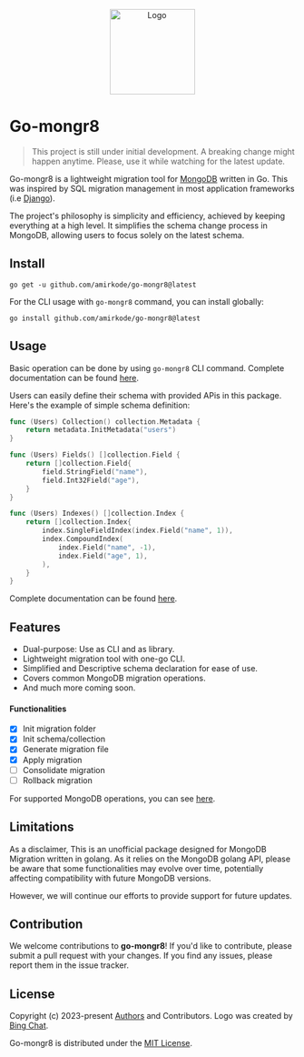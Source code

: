 <p align="center">
  <img src="https://iili.io/JBuv0g4.png" alt="Logo" height=150>
</p>

# Go-mongr8
> This project is still under initial development. A breaking change might happen anytime. Please, use it while watching for the latest update.

Go-mongr8 is a lightweight migration tool for [MongoDB](https://www.mongodb.com/) written in Go. This was inspired by SQL migration management in most application frameworks (i.e [Django](https://www.djangoproject.com/)).

The project's philosophy is simplicity and efficiency, achieved by keeping everything at a high level. It simplifies the schema change process in MongoDB, allowing users to focus solely on the latest schema.

## Install

```cli
go get -u github.com/amirkode/go-mongr8@latest
```

For the CLI usage with `go-mongr8` command, you can install globally:
```cli
go install github.com/amirkode/go-mongr8@latest
```

## Usage
Basic operation can be done by using `go-mongr8` CLI command. Complete documentation can be found [here](https://github.com/amirkode/go-mongr8/blob/main/docs/README.md).

Users can easily define their schema with provided APis in this package. Here's the example of simple schema definition:

```go
func (Users) Collection() collection.Metadata {
	return metadata.InitMetadata("users")
}

func (Users) Fields() []collection.Field {
	return []collection.Field{
		field.StringField("name"),
		field.Int32Field("age"),
	}
}

func (Users) Indexes() []collection.Index {
	return []collection.Index{
		index.SingleFieldIndex(index.Field("name", 1)),
		index.CompoundIndex(
			index.Field("name", -1),
			index.Field("age", 1),
		),
	}
}

```
Complete documentation can be found [here](https://github.com/amirkode/go-mongr8/blob/main/docs/USER_GUIDE.md).

## Features
- Dual-purpose: Use as CLI and as library.
- Lightweight migration tool with one-go CLI.
- Simplified and Descriptive schema declaration for ease of use.
- Covers common MongoDB migration operations.
- And much more coming soon.

#### Functionalities
- [x] Init migration folder
- [x] Init schema/collection
- [x] Generate migration file
- [x] Apply migration
- [ ] Consolidate migration
- [ ] Rollback migration

For supported MongoDB operations, you can see [here](https://github.com/amirkode/go-mongr8/blob/main/docs/USER_GUIDE.md).

## Limitations
As a disclaimer, This is an unofficial package designed for MongoDB Migration written in golang. As it relies on the MongoDB golang API, please be aware that some functionalities may evolve over time, potentially affecting compatibility with future MongoDB versions.

However, we will continue our efforts to provide support for future updates.

## Contribution
We welcome contributions to **go-mongr8**! If you'd like to contribute, please submit a pull request with your changes. If you find any issues, please report them in the issue tracker.

## License
Copyright (c) 2023-present [Authors](https://github.com/amirkode/go-mongr8/blob/main/AUTHORS) and Contributors. Logo was created by [Bing Chat](https://bing.com).

Go-mongr8 is distributed under the [MIT License](https://opensource.org/license/mit/).

